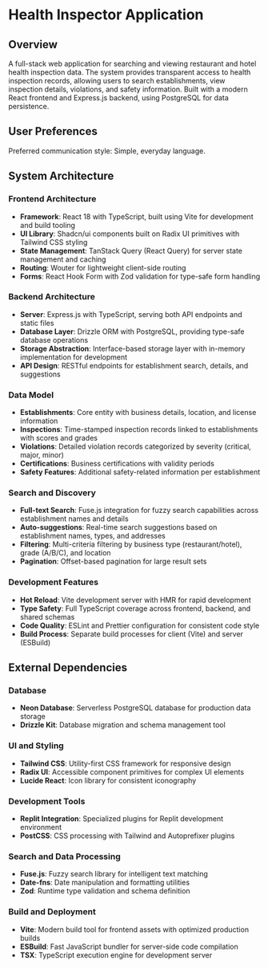 # Health Inspector Application

## Overview

A full-stack web application for searching and viewing restaurant and hotel health inspection data. The system provides transparent access to health inspection records, allowing users to search establishments, view inspection details, violations, and safety information. Built with a modern React frontend and Express.js backend, using PostgreSQL for data persistence.

## User Preferences

Preferred communication style: Simple, everyday language.

## System Architecture

### Frontend Architecture
- **Framework**: React 18 with TypeScript, built using Vite for development and build tooling
- **UI Library**: Shadcn/ui components built on Radix UI primitives with Tailwind CSS styling
- **State Management**: TanStack Query (React Query) for server state management and caching
- **Routing**: Wouter for lightweight client-side routing
- **Forms**: React Hook Form with Zod validation for type-safe form handling

### Backend Architecture
- **Server**: Express.js with TypeScript, serving both API endpoints and static files
- **Database Layer**: Drizzle ORM with PostgreSQL, providing type-safe database operations
- **Storage Abstraction**: Interface-based storage layer with in-memory implementation for development
- **API Design**: RESTful endpoints for establishment search, details, and suggestions

### Data Model
- **Establishments**: Core entity with business details, location, and license information
- **Inspections**: Time-stamped inspection records linked to establishments with scores and grades
- **Violations**: Detailed violation records categorized by severity (critical, major, minor)
- **Certifications**: Business certifications with validity periods
- **Safety Features**: Additional safety-related information per establishment

### Search and Discovery
- **Full-text Search**: Fuse.js integration for fuzzy search capabilities across establishment names and details
- **Auto-suggestions**: Real-time search suggestions based on establishment names, types, and addresses
- **Filtering**: Multi-criteria filtering by business type (restaurant/hotel), grade (A/B/C), and location
- **Pagination**: Offset-based pagination for large result sets

### Development Features
- **Hot Reload**: Vite development server with HMR for rapid development
- **Type Safety**: Full TypeScript coverage across frontend, backend, and shared schemas
- **Code Quality**: ESLint and Prettier configuration for consistent code style
- **Build Process**: Separate build processes for client (Vite) and server (ESBuild)

## External Dependencies

### Database
- **Neon Database**: Serverless PostgreSQL database for production data storage
- **Drizzle Kit**: Database migration and schema management tool

### UI and Styling
- **Tailwind CSS**: Utility-first CSS framework for responsive design
- **Radix UI**: Accessible component primitives for complex UI elements
- **Lucide React**: Icon library for consistent iconography

### Development Tools
- **Replit Integration**: Specialized plugins for Replit development environment
- **PostCSS**: CSS processing with Tailwind and Autoprefixer plugins

### Search and Data Processing
- **Fuse.js**: Fuzzy search library for intelligent text matching
- **Date-fns**: Date manipulation and formatting utilities
- **Zod**: Runtime type validation and schema definition

### Build and Deployment
- **Vite**: Modern build tool for frontend assets with optimized production builds
- **ESBuild**: Fast JavaScript bundler for server-side code compilation
- **TSX**: TypeScript execution engine for development server